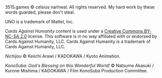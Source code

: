 3515.games © celsius narhwal. All rights reserved. My hard work by these words guarded, please don't steal.

UNO is a trademark of Mattel, Inc.

*Cards Against Humanity* content is used under a [Creative Commons BY-NC-SA 2.0](https://creativecommons.org/licenses/by-nc-sa/2.0/) license. This software is in no way affiliated with or endorsed by Cards Against Humanity, LLC. Cards Against Humanity is a trademark of Cards Against Humanity, LLC.

*Nichijou* © Keiichi Arawi / KADOKAWA / Kyoto Animation.

*KonoSuba: God's Blessing on this Wonderful World!* © Natsume Akasuki / Kurone Mishima / KADOKAWA / Film KonoSuba Production Committee.